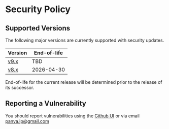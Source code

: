 # Security Policy

## Supported Versions

The following major versions are currently supported with security updates.

| Version                                                       | End-of-life |
| ------------------------------------------------------------- | ----------- |
| [v9.x](https://github.com/panva/node-oidc-provider/tree/v9.x) | TBD         |
| [v8.x](https://github.com/panva/node-oidc-provider/tree/v8.x) | 2026-04-30  |

End-of-life for the current release will be determined prior to the release of its successor.

## Reporting a Vulnerability

You should report vulnerabilities using the [Github UI](https://github.com/panva/node-oidc-provider/security/advisories/new) or via email panva.ip@gmail.com
